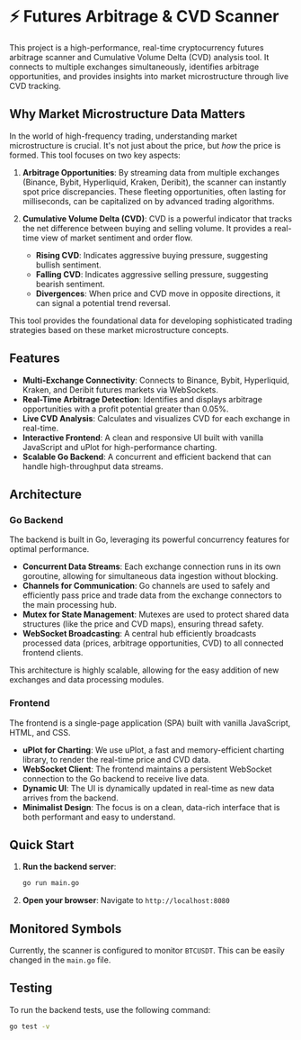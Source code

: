 # ⚡ Futures Arbitrage & CVD Scanner

This project is a high-performance, real-time cryptocurrency futures arbitrage scanner and Cumulative Volume Delta (CVD) analysis tool. It connects to multiple exchanges simultaneously, identifies arbitrage opportunities, and provides insights into market microstructure through live CVD tracking.

## Why Market Microstructure Data Matters

In the world of high-frequency trading, understanding market microstructure is crucial. It's not just about the price, but *how* the price is formed. This tool focuses on two key aspects:

1.  **Arbitrage Opportunities**: By streaming data from multiple exchanges (Binance, Bybit, Hyperliquid, Kraken, Deribit), the scanner can instantly spot price discrepancies. These fleeting opportunities, often lasting for milliseconds, can be capitalized on by advanced trading algorithms.

2.  **Cumulative Volume Delta (CVD)**: CVD is a powerful indicator that tracks the net difference between buying and selling volume. It provides a real-time view of market sentiment and order flow.
    *   **Rising CVD**: Indicates aggressive buying pressure, suggesting bullish sentiment.
    *   **Falling CVD**: Indicates aggressive selling pressure, suggesting bearish sentiment.
    *   **Divergences**: When price and CVD move in opposite directions, it can signal a potential trend reversal.

This tool provides the foundational data for developing sophisticated trading strategies based on these market microstructure concepts.

## Features

-   **Multi-Exchange Connectivity**: Connects to Binance, Bybit, Hyperliquid, Kraken, and Deribit futures markets via WebSockets.
-   **Real-Time Arbitrage Detection**: Identifies and displays arbitrage opportunities with a profit potential greater than 0.05%.
-   **Live CVD Analysis**: Calculates and visualizes CVD for each exchange in real-time.
-   **Interactive Frontend**: A clean and responsive UI built with vanilla JavaScript and uPlot for high-performance charting.
-   **Scalable Go Backend**: A concurrent and efficient backend that can handle high-throughput data streams.

## Architecture

### Go Backend

The backend is built in Go, leveraging its powerful concurrency features for optimal performance.

-   **Concurrent Data Streams**: Each exchange connection runs in its own goroutine, allowing for simultaneous data ingestion without blocking.
-   **Channels for Communication**: Go channels are used to safely and efficiently pass price and trade data from the exchange connectors to the main processing hub.
-   **Mutex for State Management**: Mutexes are used to protect shared data structures (like the price and CVD maps), ensuring thread safety.
-   **WebSocket Broadcasting**: A central hub efficiently broadcasts processed data (prices, arbitrage opportunities, CVD) to all connected frontend clients.

This architecture is highly scalable, allowing for the easy addition of new exchanges and data processing modules.

### Frontend

The frontend is a single-page application (SPA) built with vanilla JavaScript, HTML, and CSS.

-   **uPlot for Charting**: We use uPlot, a fast and memory-efficient charting library, to render the real-time price and CVD data.
-   **WebSocket Client**: The frontend maintains a persistent WebSocket connection to the Go backend to receive live data.
-   **Dynamic UI**: The UI is dynamically updated in real-time as new data arrives from the backend.
-   **Minimalist Design**: The focus is on a clean, data-rich interface that is both performant and easy to understand.

## Quick Start

1.  **Run the backend server**:
    ```bash
    go run main.go
    ```

2.  **Open your browser**:
    Navigate to `http://localhost:8080`

## Monitored Symbols

Currently, the scanner is configured to monitor `BTCUSDT`. This can be easily changed in the `main.go` file.

## Testing

To run the backend tests, use the following command:

```bash
go test -v
```